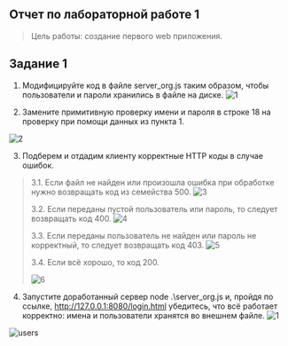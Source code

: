 ## Отчет по лабораторной работе 1
> Цель работы: создание первого web приложения.
## Задание 1
1. Модифицируйте код в файле server_org.js таким образом, чтобы пользователи и пароли хранились в файле на диске.
![1](https://user-images.githubusercontent.com/91732628/149669520-856c1b52-dd99-452d-b37b-a9f0692fb559.png)

2. Замените примитивную проверку имени и пароля в строке 18 на проверку при помощи данных из пункта 1.

![2](https://user-images.githubusercontent.com/91732628/149669554-e3d62d73-d324-42be-a122-c34b75fed46d.png)

3. Подберем и отдадим клиенту корректные HTTP коды в случае ошибок.

> 3.1. Если файл не найден или произошла ошибка при обработке нужно возвращать код из семейства 500.
> ![3](https://user-images.githubusercontent.com/91732628/149669817-136a1075-9465-42df-97fc-5da6e4260216.png)
> 
> 3.2. Если переданы пустой пользователь или пароль, то следует возвращать код 400.
> ![4](https://user-images.githubusercontent.com/91732628/149669874-bc5f1314-592b-4676-befc-e1b16c7e9f4e.png)
> 
> 3.3. Если переданы пользователь не найден или пароль не корректный, то следует возвращать код 403.
> ![5](https://user-images.githubusercontent.com/91732628/149669934-fbd7cc1f-5d42-48ad-8152-ea2ed2ae1952.png)
> 
> 3.4. Если всё хорошо, то код 200.
> 
> ![6](https://user-images.githubusercontent.com/91732628/149669939-44b38223-4efb-4e91-b193-fb54dd13c5d3.png)

4. Запустите доработанный сервер node .\server_org.js и, пройдя по ссылке, http://127.0.0.1:8080/login.html убедитесь, что всё работает корректно: имена и пользователи хранятся во внешнем файле.
![1](https://user-images.githubusercontent.com/91325950/149907138-b2acfdfa-9b8e-4671-85e4-ebdfb5f8e613.jpg)

![users](https://user-images.githubusercontent.com/91732628/149669960-0c607c83-e96d-43c5-bc2b-650249bd9df2.png)
